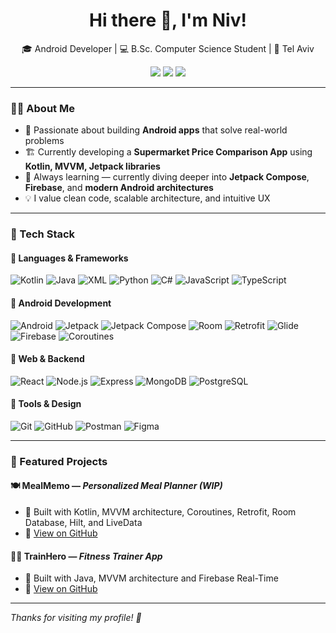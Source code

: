 <h1 align="center">Hi there 👋, I'm Niv!</h1>

<p align="center">
🎓 Android Developer | 💻 B.Sc. Computer Science Student | 📍 Tel Aviv  
</p>

<p align="center">
  <a href="mailto:niv.neu@gmail.com"><img src="https://img.shields.io/badge/Email-niv.neu@gmail.com-D14836?style=flat&logo=gmail&logoColor=white" /></a>
  <a href="https://linkedin.com/in/niv-neuvirth"><img src="https://img.shields.io/badge/LinkedIn-Niv%20Neuvirth-0077B5?style=flat&logo=linkedin&logoColor=white" /></a>
  <a href="https://nivn.tech"><img src="https://img.shields.io/badge/Portfolio-nivn.tech-1DA1F2?style=flat&logo=google-chrome&logoColor=white" /></a>
</p>


---

### 👨‍💻 About Me

- 📱 Passionate about building **Android apps** that solve real-world problems  
- 🏗️ Currently developing a **Supermarket Price Comparison App** using **Kotlin, MVVM, Jetpack libraries**
- 🌱 Always learning — currently diving deeper into **Jetpack Compose**, **Firebase**, and **modern Android architectures**
- 💡 I value clean code, scalable architecture, and intuitive UX

---

### 🧰 Tech Stack

#### 🔹 Languages & Frameworks
![Kotlin](https://img.shields.io/badge/Kotlin-%230095D5.svg?style=flat&logo=kotlin&logoColor=white)
![Java](https://img.shields.io/badge/Java-%23ED8B00.svg?style=flat&logo=java&logoColor=white)
![XML](https://img.shields.io/badge/XML-%23e34c26.svg?style=flat&logo=xml&logoColor=white)
![Python](https://img.shields.io/badge/Python-%233776AB.svg?style=flat&logo=python&logoColor=white)
![C#](https://img.shields.io/badge/C%23-%23239120.svg?style=flat&logo=c-sharp&logoColor=white)
![JavaScript](https://img.shields.io/badge/JavaScript-%23F7DF1E.svg?style=flat&logo=javascript&logoColor=black)
![TypeScript](https://img.shields.io/badge/TypeScript-%23007ACC.svg?style=flat&logo=typescript&logoColor=white)

#### 🔹 Android Development
![Android](https://img.shields.io/badge/Android-%234285F4.svg?style=flat&logo=android&logoColor=white)
![Jetpack](https://img.shields.io/badge/Jetpack-%23007396.svg?style=flat&logo=android&logoColor=white)
![Jetpack Compose](https://img.shields.io/badge/Jetpack_Compose-%2300C853.svg?style=flat&logo=jetpackcompose&logoColor=white)
![Room](https://img.shields.io/badge/Room-%23FF6F00.svg?style=flat)
![Retrofit](https://img.shields.io/badge/Retrofit-%23FF7043.svg?style=flat)
![Glide](https://img.shields.io/badge/Glide-%2300ACC1.svg?style=flat)
![Firebase](https://img.shields.io/badge/Firebase-%23039BE5.svg?style=flat&logo=firebase)
![Coroutines](https://img.shields.io/badge/Coroutines-%234285F4.svg?style=flat&logo=kotlin&logoColor=white)

#### 🔹 Web & Backend
![React](https://img.shields.io/badge/React-%2361DAFB.svg?style=flat&logo=react&logoColor=black)
![Node.js](https://img.shields.io/badge/Node.js-%23339933.svg?style=flat&logo=nodedotjs&logoColor=white)
![Express](https://img.shields.io/badge/Express-%23000000.svg?style=flat&logo=express&logoColor=white)
![MongoDB](https://img.shields.io/badge/MongoDB-%2347A248.svg?style=flat&logo=mongodb&logoColor=white)
![PostgreSQL](https://img.shields.io/badge/PostgreSQL-%23336791.svg?style=flat&logo=postgresql&logoColor=white)

#### 🔹 Tools & Design
![Git](https://img.shields.io/badge/Git-%23F05032.svg?style=flat&logo=git&logoColor=white)
![GitHub](https://img.shields.io/badge/GitHub-%23121011.svg?style=flat&logo=github&logoColor=white)
![Postman](https://img.shields.io/badge/Postman-%23FF6C37.svg?style=flat&logo=postman&logoColor=white)
![Figma](https://img.shields.io/badge/Figma-%23F24E1E.svg?style=flat&logo=figma&logoColor=white)

---

### 🚀 Featured Projects

#### 🍽️ MealMemo — *Personalized Meal Planner (WIP)*
- 🧱 Built with Kotlin, MVVM architecture, Coroutines, Retrofit, Room Database, Hilt, and LiveData
- 🔗 [View on GitHub](https://github.com/NivNeuvirth/MealMemoAndroidApp)

#### 🏋️‍♂️ TrainHero — *Fitness Trainer App*
- 🧱 Built with Java, MVVM architecture and Firebase Real-Time
- 🔗 [View on GitHub](https://github.com/NivNeuvirth/TrainHero)

---

_Thanks for visiting my profile! 👀_
